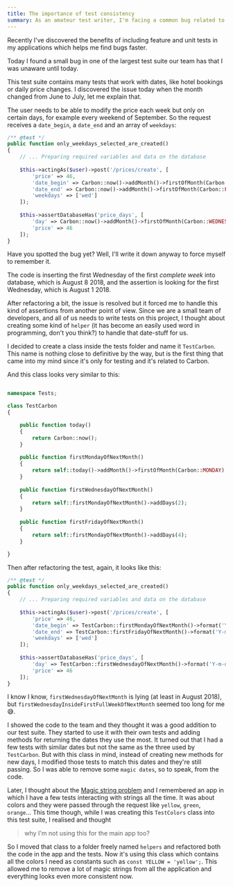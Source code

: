 ```yaml
---
title: The importance of test consistency
summary: As an amateur test writer, I'm facing a common bug related to dates.
---
```

Recently I've discovered the benefits of including feature and unit tests in my applications which helps me find bugs faster.

Today I found a small bug in one of the largest test suite our team has that I was unaware until today.

This test suite contains many tests that work with dates, like hotel bookings or daily price changes. I discovered the 
issue today when the month changed from June to July, let me explain that.

The user needs to be able to modify the price each week but only on certain days, for example every weekend of September. 
So the request receives a `date_begin`, a `date_end` and an array of `weekdays`:

```php
/** @test */
public function only_weekdays_selected_are_created()
{
    // ... Preparing required variables and data on the database
    
    $this->actingAs($user)->post('/prices/create', [
        'price' => 46,
        'date_begin' => Carbon::now()->addMonth()->firstOfMonth(Carbon::MONDAY)->format('Y-m-d'),
        'date_end' => Carbon::now()->addMonth()->firstOfMonth(Carbon::FRIDAY)->format('Y-m-d'),
        'weekdays' => ['wed']
    ]);
    
    $this->assertDatabaseHas('price_days', [
        'day' => Carbon::now()->addMonth()->firstOfMonth(Carbon::WEDNESDAY)->format('Y-m-d'),
        'price' => 46
    ]);
}
```

Have you spotted the bug yet? Well, I'll write it down anyway to force myself to remember it.

The code is inserting the first Wednesday of the first *complete week* into database, which is August 8 2018, and the 
assertion is looking for the first Wednesday, which is August 1 2018. 

After refactoring a bit, the issue is resolved but it forced me to handle this kind of assertions from another point of 
view. Since we are a small team of developers, and all of us needs to write tests on this project, I thought about creating 
some kind of `helper` (it has become an easily used word in programming, don't you think?) to handle that date-stuff for us.

I decided to create a class inside the tests folder and name it `TestCarbon`. This name is nothing close to definitive 
by the way, but is the first thing that came into my mind since it's only for testing and it's related to Carbon.

And this class looks very similar to this:

```php

namespace Tests;

class TestCarbon
{

	public function today()
	{
	    return Carbon::now();
	}
	
	public function firstMondayOfNextMonth()
	{
		return self::today()->addMonth()->firstOfMonth(Carbon::MONDAY);
	}
	
	public function firstWednesdayOfNextMonth()
	{
		return self::firstMondayOfNextMonth()->addDays(2);
	}
	
	public function firstFridayOfNextMonth()
	{
		return self::firstMondayOfNextMonth()->addDays(4);
	}

}
```

Then after refactoring the test, again, it looks like this:

```php
/** @test */
public function only_weekdays_selected_are_created()
{
    // ... Preparing required variables and data on the database
    
    $this->actingAs($user)->post('/prices/create', [
        'price' => 46,
        'date_begin' => TestCarbon::firstMondayOfNextMonth()->format('Y-m-d'),
        'date_end' => TestCarbon::firstFridayOfNextMonth()->format('Y-m-d'),
        'weekdays' => ['wed']
    ]);
    
    $this->assertDatabaseHas('price_days', [
        'day' => TestCarbon::firstWednesdayOfNextMonth()->format('Y-m-d'),
        'price' => 46
    ]);
}
```

I know I know, `firstWednesdayOfNextMonth` is lying (at least in August 2018), but `firstWednesdayInsideFirstFullWeekOfNextMonth` 
seemed too long for me 😅.

I showed the code to the team and they thought it was a good addition to our test suite. They started to use it with their
own tests and adding methods for returning the dates they use the most. It turned out that I had a few tests 
with similar dates but not the same as the three used by `TestCarbon`. But with this class in mind, instead of 
creating new methods for new days, I modified those tests to match this dates and they're still passing. So I was able
to remove some `magic dates`, so to speak, from the code.

Later, I thought about the [Magic string problem](https://en.wikipedia.org/wiki/Magic_string) and I remembered an app in 
which I have a few tests interacting with strings all the time. It was about colors and they were passed 
through the request like `yellow`, `green`, `orange`... This time though, while I was creating this `TestColors` class 
into this test suite, I realised and thought

> why I'm not using this for the main app too?

So I moved that class to a folder freely named `helpers` and refactored both the code in the app and the tests. Now it's 
using this class which contains all the colors I need as constants such as `const YELLOW = 'yellow';`. This allowed
me to remove a lot of magic strings from all the application and everything looks even more consistent now.